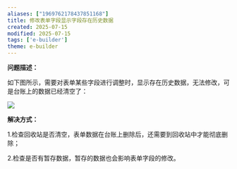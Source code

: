 ```yaml
---
aliases: ["1969762178437851168"]
title: 修改表单字段显示字段存在历史数据
created: 2025-07-15
modified: 2025-07-15
tags: ['e-builder']
theme: e-builder
---
```


**问题描述：**

如下图所示，需要对表单某些字段进行调整时，显示存在历史数据，无法修改，可是台账上的数据已经清空了：

![](d82e321a1e0b70f4a839591956a0a481.jpg)

**解决方式：**

1.检查回收站是否清空，表单数据在台账上删除后，还需要到回收站中才能彻底删除；

2.检查是否有暂存数据，暂存的数据也会影响表单字段的修改。